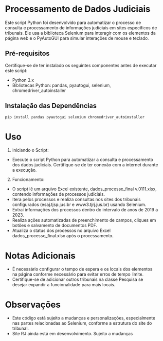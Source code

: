 # Processamento de Dados Judiciais

Este script Python foi desenvolvido para automatizar o processo de consulta e processamento de informações judiciais em sites específicos de tribunais. Ele usa a biblioteca Selenium para interagir com os elementos da página web e o PyAutoGUI para simular interações de mouse e teclado.

## Pré-requisitos

Certifique-se de ter instalado os seguintes componentes antes de executar este script:

- Python 3.x
- Bibliotecas Python: pandas, pyautogui, selenium, chromedriver_autoinstaller

## Instalação das Dependências

```bash
pip install pandas pyautogui selenium chromedriver_autoinstaller
```

# Uso
1. Iniciando o Script:

- Execute o script Python para automatizar a consulta e processamento dos dados judiciais. Certifique-se de ter conexão com a internet durante a execução.

2. Funcionamento:

- O script lê um arquivo Excel existente, dados_processo_final v.0111.xlsx, contendo informações de processos judiciais.
- Itera pelos processos e realiza consultas nos sites dos tribunais configurados (esaj.tjsp.jus.br e www3.tjrj.jus.br) usando Selenium.
- Extrai informações dos processos dentro do intervalo de anos de 2019 a 2023.
- Realiza ações automatizadas de preenchimento de campos, cliques em botões e salvamento de documentos PDF.
- Atualiza o status dos processos no arquivo Excel dados_processo_final.xlsx após o processamento.

# Notas Adicionais
- É necessário configurar o tempo de espera e os locais dos elementos na página conforme necessário para evitar erros de tempo limite.
- Certifique-se de adicionar outros tribunais na classe Pesquisa se desejar expandir a funcionalidade para mais locais.

# Observações
- Este código está sujeito a mudanças e personalizações, especialmente nas partes relacionadas ao Selenium, conforme a estrutura do site do tribunal.
- Site RJ ainda está em desenvolvimento. Sujeito a mudanças